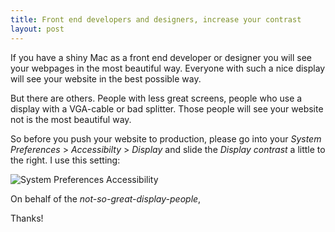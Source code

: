 ```yaml
---
title: Front end developers and designers, increase your contrast
layout: post
---
```


If you have a shiny Mac as a front end developer or designer you will see your webpages in the most beautiful way. Everyone with such a nice display will see your website in the best possible way.

But there are others. People with less great screens, people who use a display with a VGA-cable or bad splitter. Those people will see your website not is the most beautiful way.

So before you push your website to production, please go into your *System Preferences* > *Accessibilty* > *Display* and slide the *Display contrast* a little to the right. I use this setting:

![System Preferences Accessibility](https://cloud.githubusercontent.com/assets/1079135/11785138/86cd3f1c-a280-11e5-998b-a1d8aaeadf19.png)

On behalf of the *not-so-great-display-people*,

Thanks!
